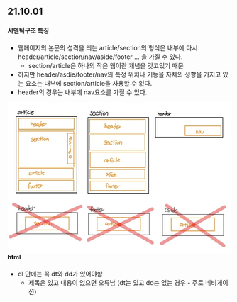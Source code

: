 ## 21.10.01

#### 시멘틱구조 특징

- 웹페이지의 본문의 성격을 띄는 article/section의 형식은 내부에 다시 header/article/section/nav/aside/footer ... 을 가질 수 있다.
  - section/article은 하나의 작은 웹이란 개념을 갖고있기 때문
- 하지만 header/asdie/footer/nav의 특정 위치나 기능을 자체의 성향을 가지고 있는 요소는 내부에 section/article을 사용할 수 없다.
- header의 경우는 내부에 nav요소를 가질 수 있다.

<img src="./images/semantic.jpg" style="zoom:70%" align="left"/>



#### html

- dl 안에는 꼭 dt와 dd가 있어야함
  - 제목은 있고 내용이 없으면 오류남 (dt는 있고 dd는 없는 경우 - 주로 네비게이션)